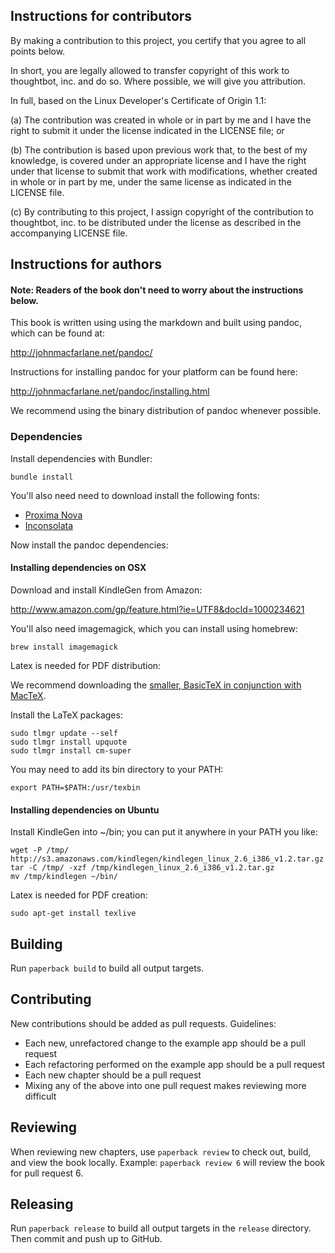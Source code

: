 ## Instructions for contributors

By making a contribution to this project, you certify that
you agree to all points below.

In short, you are legally allowed to transfer copyright of this
work to thoughtbot, inc. and do so. Where possible, we will
give you attribution.

In full, based on the Linux Developer's Certificate of Origin 1.1:

(a) The contribution was created in whole or in part by me and I
    have the right to submit it under the license indicated in the
    LICENSE file; or

(b) The contribution is based upon previous work that, to the best
    of my knowledge, is covered under an appropriate license and I
    have the right under that license to submit that work with
    modifications, whether created in whole or in part by me, under
    the same license as indicated in the LICENSE file.

(c) By contributing to this project, I assign copyright of the
    contribution to thoughtbot, inc. to be distributed under the license
    as described in the accompanying LICENSE file.

## Instructions for authors

#### Note: Readers of the book don't need to worry about the instructions below.

This book is written using using the markdown and built using pandoc, which can
be found at:

<http://johnmacfarlane.net/pandoc/>

Instructions for installing pandoc for your platform can be found here:

<http://johnmacfarlane.net/pandoc/installing.html>

We recommend using the binary distribution of pandoc whenever possible.

### Dependencies

Install dependencies with Bundler:

    bundle install

You'll also need need to download install the following fonts:

* [Proxima Nova](https://www.dropbox.com/sh/ntxu99zcm28agp8/Cqiwu9ORA5)
* [Inconsolata](http://www.levien.com/type/myfonts/inconsolata.html)

Now install the pandoc dependencies:

#### Installing dependencies on OSX

Download and install KindleGen from Amazon:

  http://www.amazon.com/gp/feature.html?ie=UTF8&docId=1000234621

You'll also need imagemagick, which you can install using homebrew:

    brew install imagemagick

Latex is needed for PDF distribution:

We recommend downloading the [smaller, BasicTeX in conjunction with MacTeX](http://www.tug.org/mactex/morepackages.html).

Install the LaTeX packages:

    sudo tlmgr update --self
    sudo tlmgr install upquote
    sudo tlmgr install cm-super

You may need to add its bin directory to your PATH:

    export PATH=$PATH:/usr/texbin

#### Installing dependencies on Ubuntu

Install KindleGen into ~/bin; you can put it anywhere in your PATH you like:

    wget -P /tmp/ http://s3.amazonaws.com/kindlegen/kindlegen_linux_2.6_i386_v1.2.tar.gz
    tar -C /tmp/ -xzf /tmp/kindlegen_linux_2.6_i386_v1.2.tar.gz
    mv /tmp/kindlegen ~/bin/

Latex is needed for PDF creation:

    sudo apt-get install texlive

## Building

Run `paperback build` to build all output targets.

## Contributing

New contributions should be added as pull requests. Guidelines:

* Each new, unrefactored change to the example app should be a pull request
* Each refactoring performed on the example app should be a pull request
* Each new chapter should be a pull request
* Mixing any of the above into one pull request makes reviewing more difficult

## Reviewing

When reviewing new chapters, use `paperback review` to check out, build, and
view the book locally. Example: `paperback review 6` will review the book for
pull request 6.

## Releasing

Run `paperback release` to build all output targets in the `release` directory.
Then commit and push up to GitHub.
